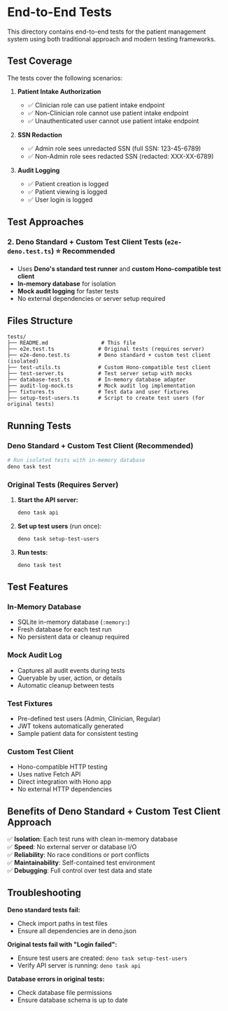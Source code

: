 # End-to-End Tests

This directory contains end-to-end tests for the patient management system using both traditional approach and modern testing frameworks.

## Test Coverage

The tests cover the following scenarios:

1. **Patient Intake Authorization**
   - ✅ Clinician role can use patient intake endpoint
   - ✅ Non-Clinician role cannot use patient intake endpoint  
   - ✅ Unauthenticated user cannot use patient intake endpoint

2. **SSN Redaction**
   - ✅ Admin role sees unredacted SSN (full SSN: 123-45-6789)
   - ✅ Non-Admin role sees redacted SSN (redacted: XXX-XX-6789)

3. **Audit Logging**
   - ✅ Patient creation is logged
   - ✅ Patient viewing is logged
   - ✅ User login is logged

## Test Approaches


### 2. Deno Standard + Custom Test Client Tests (`e2e-deno.test.ts`) ⭐ **Recommended**
- Uses **Deno's standard test runner** and **custom Hono-compatible test client**
- **In-memory database** for isolation
- **Mock audit logging** for faster tests
- No external dependencies or server setup required

## Files Structure

```
tests/
├── README.md                 # This file
├── e2e.test.ts              # Original tests (requires server)
├── e2e-deno.test.ts         # Deno standard + custom test client (isolated)
├── test-utils.ts            # Custom Hono-compatible test client
├── test-server.ts           # Test server setup with mocks
├── database-test.ts         # In-memory database adapter
├── audit-log-mock.ts        # Mock audit log implementation
├── fixtures.ts              # Test data and user fixtures
├── setup-test-users.ts      # Script to create test users (for original tests)
```

## Running Tests

### Deno Standard + Custom Test Client (Recommended)
```bash
# Run isolated tests with in-memory database
deno task test
```

### Original Tests (Requires Server)
1. **Start the API server:**
   ```bash
   deno task api
   ```

2. **Set up test users** (run once):
   ```bash
   deno task setup-test-users
   ```

3. **Run tests:**
   ```bash
   deno task test
   ```

## Test Features

### In-Memory Database
- SQLite in-memory database (`:memory:`)
- Fresh database for each test run
- No persistent data or cleanup required

### Mock Audit Log
- Captures all audit events during tests
- Queryable by user, action, or details
- Automatic cleanup between tests

### Test Fixtures
- Pre-defined test users (Admin, Clinician, Regular)
- JWT tokens automatically generated
- Sample patient data for consistent testing

### Custom Test Client
- Hono-compatible HTTP testing
- Uses native Fetch API
- Direct integration with Hono app
- No external HTTP dependencies

## Benefits of Deno Standard + Custom Test Client Approach

✅ **Isolation**: Each test runs with clean in-memory database  
✅ **Speed**: No external server or database I/O  
✅ **Reliability**: No race conditions or port conflicts  
✅ **Maintainability**: Self-contained test environment  
✅ **Debugging**: Full control over test data and state  

## Troubleshooting

**Deno standard tests fail:**
- Check import paths in test files
- Ensure all dependencies are in deno.json

**Original tests fail with "Login failed":**
- Ensure test users are created: `deno task setup-test-users`
- Verify API server is running: `deno task api`

**Database errors in original tests:**
- Check database file permissions
- Ensure database schema is up to date